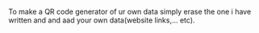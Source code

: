 To make a QR code generator of ur own data simply erase the one i have written and and aad your own data(website links,... etc).
